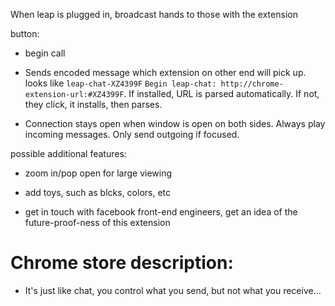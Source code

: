 When leap is plugged in, broadcast hands to those with the extension

button:
 - begin call
 - Sends encoded message which extension on other end will pick up. looks like `leap-chat-XZ4399F`
 `Begin leap-chat: http://chrome-extension-url:#XZ4399F`.  If installed, URL is parsed automatically.
 If not, they click, it installs, then parses.

  - Connection stays open when window is open on both sides.  Always play incoming messages.  Only send outgoing if focused.



possible additional features:
 - zoom in/pop open for large viewing
 - add toys, such as blcks, colors, etc


 - get in touch with facebook front-end engineers, get an idea of the future-proof-ness of this extension

# Chrome store description:
 - It's just like chat, you control what you send, but not what you receive...